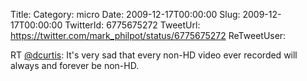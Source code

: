 Title: 
Category: micro
Date: 2009-12-17T00:00:00
Slug: 2009-12-17T00:00:00
TwitterId: 6775675272
TweetUrl: https://twitter.com/mark_philpot/status/6775675272
ReTweetUser: 

RT [@dcurtis](https://twitter.com/dcurtis): It's very sad that every non-HD video ever recorded will always and forever be non-HD.